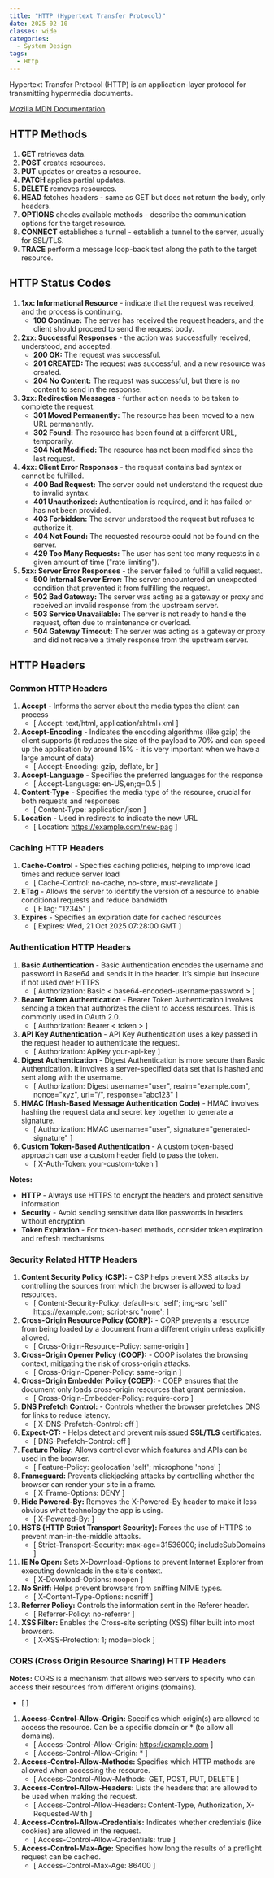 ```yaml
---
title: "HTTP (Hypertext Transfer Protocol)"
date: 2025-02-10
classes: wide
categories:
  - System Design
tags:
  - Http
---
```


Hypertext Transfer Protocol (HTTP) is an application-layer protocol for transmitting hypermedia documents.

<a href="https://developer.mozilla.org/en-US/" target="_blank">Mozilla MDN Documentation</a>

## HTTP Methods 

1. **GET** retrieves data.
1. **POST** creates resources.
1. **PUT** updates or creates a resource.
1. **PATCH** applies partial updates.
1. **DELETE** removes resources.
1. **HEAD** fetches headers - same as GET but does not return the body, only headers.
1. **OPTIONS** checks available methods - describe the communication options for the target resource.
1. **CONNECT** establishes a tunnel - establish a tunnel to the server, usually for SSL/TLS.
1. **TRACE** perform a message loop-back test along the path to the target resource.

## HTTP Status Codes

1. **1xx: Informational Resource** - indicate that the request was received, and the process is continuing.
   - **100 Continue:** The server has received the request headers, and the client should proceed to send the request body.
1. **2xx: Successful Responses** - the action was successfully received, understood, and accepted.
   - **200 OK:** The request was successful.
   - **201 CREATED:** The request was successful, and a new resource was created.
   - **204 No Content:** The request was successful, but there is no content to send in the response.
1. **3xx: Redirection Messages** - further action needs to be taken to complete the request.
   - **301 Moved Permanently:** The resource has been moved to a new URL permanently.
   - **302 Found:** The resource has been found at a different URL, temporarily.
   - **304 Not Modified:** The resource has not been modified since the last request.
1. **4xx: Client Error Responses** - the request contains bad syntax or cannot be fulfilled.
   - **400 Bad Request:** The server could not understand the request due to invalid syntax.
   - **401 Unauthorized:** Authentication is required, and it has failed or has not been provided.
   - **403 Forbidden:** The server understood the request but refuses to authorize it.
   - **404 Not Found:** The requested resource could not be found on the server.
   - **429 Too Many Requests:** The user has sent too many requests in a given amount of time ("rate limiting").
1. **5xx: Server Error Responses** - the server failed to fulfill a valid request.
   - **500 Internal Server Error:** The server encountered an unexpected condition that prevented it from fulfilling the request.
   - **502 Bad Gateway:** The server was acting as a gateway or proxy and received an invalid response from the upstream server.
   - **503 Service Unavailable:** The server is not ready to handle the request, often due to maintenance or overload.
   - **504 Gateway Timeout:** The server was acting as a gateway or proxy and did not receive a timely response from the upstream server.
   

## HTTP Headers

### Common HTTP Headers

1. **Accept** - Informs the server about the media types the client can process 
   - [ Accept: text/html, application/xhtml+xml ]
1. **Accept-Encoding** - Indicates the encoding algorithms (like gzip) the client supports (it reduces the size of the payload to 70% and can speed up the application by around 15% - it is very important when we have a large amount of data)
   - [ Accept-Encoding: gzip, deflate, br ]
1. **Accept-Language** - Specifies the preferred languages for the response
   - [ Accept-Language: en-US,en;q=0.5 ]
1. **Content-Type** - Specifies the media type of the resource, crucial for both requests and responses 
   - [ Content-Type: application/json ]
1. **Location** - Used in redirects to indicate the new URL
   - [ Location: https://example.com/new-pag ]

### Caching HTTP Headers

1. **Cache-Control** - Specifies caching policies, helping to improve load times and reduce server load
   - [ Cache-Control: no-cache, no-store, must-revalidate ]
1. **ETag** - Allows the server to identify the version of a resource to enable conditional requests and reduce bandwidth 
   - [ ETag: "12345" ]
1. **Expires** - Specifies an expiration date for cached resources 
   - [ Expires: Wed, 21 Oct 2025 07:28:00 GMT ]

### Authentication HTTP Headers

1. **Basic Authentication** - Basic Authentication encodes the username and password in Base64 and sends it in the header. It’s simple but insecure if not used over HTTPS
   - [ Authorization: Basic < base64-encoded-username:password > ]
1. **Bearer Token Authentication** - Bearer Token Authentication involves sending a token that authorizes the client to access resources. This is commonly used in OAuth 2.0.
   - [ Authorization: Bearer < token > ] 
1. **API Key Authentication** - API Key Authentication uses a key passed in the request header to authenticate the request.
   - [ Authorization: ApiKey your-api-key ] 
1. **Digest Authentication** - Digest Authentication is more secure than Basic Authentication. It involves a server-specified data set that is hashed and sent along with the username.
   - [ Authorization: Digest username="user", realm="example.com", nonce="xyz", uri="/", response="abc123" ] 
1. **HMAC (Hash-Based Message Authentication Code)** - HMAC involves hashing the request data and secret key together to generate a signature.
   - [ Authorization: HMAC username="user", signature="generated-signature" ] 
1. **Custom Token-Based Authentication** - A custom token-based approach can use a custom header field to pass the token.
   - [ X-Auth-Token: your-custom-token ] 

**Notes:**

- **HTTP** - Always use HTTPS to encrypt the headers and protect sensitive information
- **Security** - Avoid sending sensitive data like passwords in headers without encryption
- **Token Expiration** - For token-based methods, consider token expiration and refresh mechanisms
   

### Security Related HTTP Headers

1. **Content Security Policy (CSP):** - CSP helps prevent XSS attacks by controlling the sources from which the browser is allowed to load resources.
   - [ Content-Security-Policy: default-src 'self'; img-src 'self' https://example.com; script-src 'none'; ] 
1. **Cross-Origin Resource Policy (CORP):** - CORP prevents a resource from being loaded by a document from a different origin unless explicitly allowed.
   - [ Cross-Origin-Resource-Policy: same-origin ] 
1. **Cross-Origin Opener Policy (COOP):** - COOP isolates the browsing context, mitigating the risk of cross-origin attacks.
   - [ Cross-Origin-Opener-Policy: same-origin ] 
1. **Cross-Origin Embedder Policy (COEP):** - COEP ensures that the document only loads cross-origin resources that grant permission.
   - [ Cross-Origin-Embedder-Policy: require-corp ] 
1. **DNS Prefetch Control:** - Controls whether the browser prefetches DNS for links to reduce latency.
   - [ X-DNS-Prefetch-Control: off ] 
1. **Expect-CT:** - Helps detect and prevent misissued **SSL/TLS** certificates.
   - [ DNS-Prefetch-Control: off ] 
1. **Feature Policy:** Allows control over which features and APIs can be used in the browser.
   - [ Feature-Policy: geolocation 'self'; microphone 'none' ] 
1. **Frameguard:** Prevents clickjacking attacks by controlling whether the browser can render your site in a frame.
   - [ X-Frame-Options: DENY ] 
1. **Hide Powered-By:** Removes the X-Powered-By header to make it less obvious what technology the app is using.
   - [ X-Powered-By: ]
1. **HSTS (HTTP Strict Transport Security):** Forces the use of HTTPS to prevent man-in-the-middle attacks.
   - [ Strict-Transport-Security: max-age=31536000; includeSubDomains ] 
1. **IE No Open:** Sets X-Download-Options to prevent Internet Explorer from executing downloads in the site's context.
   - [ X-Download-Options: noopen ]
1. **No Sniff:** Helps prevent browsers from sniffing MIME types.
   - [ X-Content-Type-Options: nosniff ]
1. **Referrer Policy:** Controls the information sent in the Referer header.
   - [ Referrer-Policy: no-referrer ]
1. **XSS Filter:**  Enables the Cross-site scripting (XSS) filter built into most browsers.
   - [ X-XSS-Protection: 1; mode=block ] 

### CORS (Cross Origin Resource Sharing) HTTP Headers

**Notes:** CORS is a mechanism that allows web servers to specify who can access their resources from different origins (domains).
  * [ ] 
1. **Access-Control-Allow-Origin:** Specifies which origin(s) are allowed to access the resource. Can be a specific domain or * (to allow all domains).
   - [ Access-Control-Allow-Origin: https://example.com ]
   - [ Access-Control-Allow-Origin: * ]
1. **Access-Control-Allow-Methods:** Specifies which HTTP methods are allowed when accessing the resource.
   - [ Access-Control-Allow-Methods: GET, POST, PUT, DELETE ]
1. **Access-Control-Allow-Headers:** Lists the headers that are allowed to be used when making the request.
   - [ Access-Control-Allow-Headers: Content-Type, Authorization, X-Requested-With ]
1. **Access-Control-Allow-Credentials:** Indicates whether credentials (like cookies) are allowed in the request.
   - [ Access-Control-Allow-Credentials: true ]
1. **Access-Control-Max-Age:** Specifies how long the results of a preflight request can be cached.
   - [ Access-Control-Max-Age: 86400 ]

